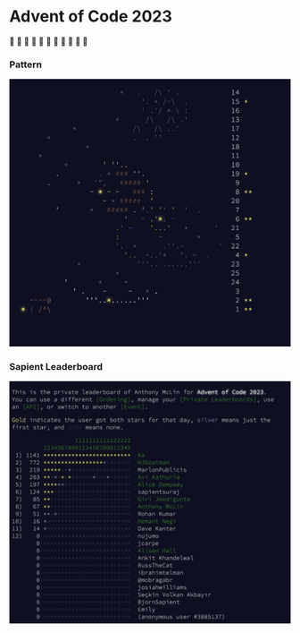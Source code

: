 # Advent of Code 2023

:star2: :star2: :star2: :star2: :star2: :star2: :star2: :star2: :star2: :star2: :star2:

### Pattern

<img src='./Stars.png' />


### Sapient Leaderboard

<img src='./Sapient Leaderboard.png' />
